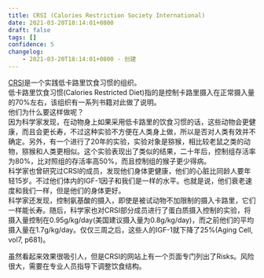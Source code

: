```yaml
---
title: CRSI (Calories Restriction Society International)
date: 2021-03-20T18:14:01+0800
draft: false
tags: []
confidence: 5
changelog:
    - 2021-03-20T18:14:01+0800 - 创建
---
```

[CRSI](http://www.crsociety.org/)是一个实践低卡路里饮食习惯的组织。   
低卡路里饮食习惯(Calories Restricted Diet)指的是控制卡路里摄入在正常摄入量的70%左右，该组织有一系列书籍对此做了说明。   
他们为什么要这样做呢？   
因为科学家发现，在动物身上如果采用低卡路里的饮食习惯的话，这些动物会更健康，而且会更长寿，不过这种实验不方便在人类身上做，所以是否对人类有效并不确定。另外，有一个进行了20年的实验，实验对象是猕猴，相比较老鼠之类的动物，猕猴和人类更相似。这个实验表现出了类似的结果，二十年后，控制组存活率为80%，比对照组的存活率高50%，而且控制组的猴子更少得病。   
科学家也曾研究过CRSI的成员，发现他们身体更健康，他们的心脏比同龄人要年轻15岁。不过他们体内的IGF-1因子和我们是一样的水平。也就是说，他们衰老速度和我们一样，但是他们的身体更好。   
科学家还发现，控制氨基酸的摄入，即使是被试动物不加限制的摄入卡路里，它们一样能长寿。随后，科学家也对CRSI部分成员进行了蛋白质摄入控制的实验，将摄入量控制在0.95g/kg/day(美国建议摄入量为0.8g/kg/day)，而之前他们的平均摄入量在1.7g/kg/day。仅仅三周之后，这些人的IGF-1就下降了25%(Aging Cell, vol7, p681)。   

虽然看起来效果很吸引人，但是CRSI的网站上有一个页面专门列出了Risks。风险很大，需要在专业人员指导下调整饮食结构。
